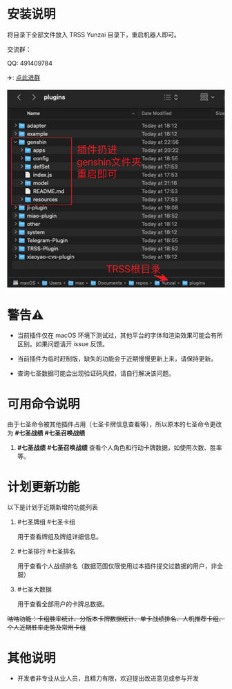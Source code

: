 # 安装说明
将目录下全部文件放入 TRSS Yunzai 目录下，重启机器人即可。

交流群：

QQ: 491409784

✈️: [点此进群](t.me/neigui_impact)

![](Tutorial.png)

# 警告⚠️
- 当前插件仅在 macOS 环境下测试过，其他平台的字体和渲染效果可能会有所区别。如果问题请开 issue 反馈。

- 当前插件为临时赶制版，缺失的功能会于近期慢慢更新上来，请保持更新。

- 查询七圣数据可能会出现验证码风控，请自行解决该问题。

# 可用命令说明
由于七圣命令被其他插件占用（七圣卡牌信息查看等），所以原本的七圣命令更改为 **#七圣战绩** **#七圣召唤战绩**

1. **#七圣战绩** **#七圣召唤战绩**
查看个人角色和行动卡牌数据，如使用次数、胜率等。

# 计划更新功能
以下是计划于近期新增的功能列表

1. #七圣牌组 #七圣卡组

    用于查看牌组及牌组详细信息。

2. #七圣排行 #七圣排名

    用于查看个人战绩排名（数据范围仅限使用过本插件提交过数据的用户，非全服）

3. #七圣大数据

    用于查看全部用户的卡牌总数据。

~~咕咕功能：卡组胜率统计、分版本卡牌数据统计、单卡战绩排名、人机推荐卡组、个人近期胜率走势及常用卡组~~


# 其他说明
- 开发者非专业从业人员，且精力有限，欢迎提出改进意见或参与开发